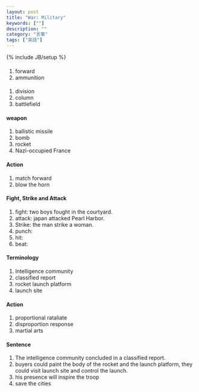 ```yaml
---
layout: post
title: "War: Military"
keywords: [""]
description: ""
category: "言葉"
tags: ["英語"]
---
```

{% include JB/setup %}

####
1. forward
2. ammunition

####
1. division
2. column
3. battlefield

#### weapon
1. ballistic missile
2. bomb
3. rocket
4. Nazi-occupied France

#### Action
1. match forward
2. blow the horn


#### Fight, Strike and Attack
1. fight: two boys fought in the courtyard.
2. attack: japan attacked Pearl Harbor.
3. Strike: the man strike a woman.
4. punch:
5. hit:
6. beat:

#### Terminology
1. Intelligence community
2. classified report
3. rocket launch platform
4. launch site

#### Action
1. proportional rataliate
2. disproportion response
3. martial arts


#### Sentence
1. The intelligence community concluded in a classified report.
2. buyers could paint the body of the rocket and the launch platform, they could
   visit launch site and control the launch.
3. his presence will inspire the troop
4. save the cities




